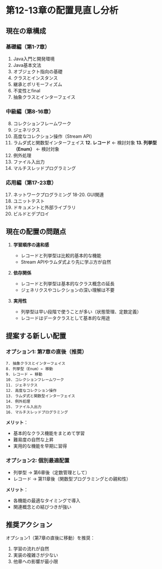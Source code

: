 # 第12-13章の配置見直し分析

## 現在の章構成

### 基礎編（第1-7章）
1. Java入門と開発環境
2. Java基本文法
3. オブジェクト指向の基礎
4. クラスとインスタンス
5. 継承とポリモーフィズム
6. 不変性とfinal
7. 抽象クラスとインターフェイス

### 中級編（第8-16章）
8. コレクションフレームワーク
9. ジェネリクス
10. 高度なコレクション操作（Stream API）
11. ラムダ式と関数型インターフェイス
**12. レコード** ← 検討対象
**13. 列挙型（Enum）** ← 検討対象
14. 例外処理
15. ファイル入出力
16. マルチスレッドプログラミング

### 応用編（第17-23章）
17. ネットワークプログラミング
18-20. GUI関連
21. ユニットテスト
22. ドキュメントと外部ライブラリ
23. ビルドとデプロイ

## 現在の配置の問題点

1. **学習順序の違和感**
   - レコードと列挙型は比較的基本的な機能
   - Stream APIやラムダ式より先に学ぶ方が自然

2. **依存関係**
   - レコードと列挙型は基本的なクラス概念の延長
   - ジェネリクスやコレクションの深い理解は不要

3. **実用性**
   - 列挙型は早い段階で使うことが多い（状態管理、定数定義）
   - レコードはデータクラスとして基本的な用途

## 提案する新しい配置

### オプション1: 第7章の直後（推奨）
```
7. 抽象クラスとインターフェイス
8. 列挙型（Enum）← 移動
9. レコード ← 移動
10. コレクションフレームワーク
11. ジェネリクス
12. 高度なコレクション操作
13. ラムダ式と関数型インターフェイス
14. 例外処理
15. ファイル入出力
16. マルチスレッドプログラミング
```

**メリット**：
- 基本的なクラス機能をまとめて学習
- 難易度の自然な上昇
- 実用的な機能を早期に習得

### オプション2: 個別最適配置
- 列挙型 → 第6章後（定数管理として）
- レコード → 第11章後（関数型プログラミングとの親和性）

**メリット**：
- 各機能の最適なタイミングで導入
- 関連概念との結びつきが強い

## 推奨アクション

オプション1（第7章の直後に移動）を推奨：
1. 学習の流れが自然
2. 実装の複雑さが少ない
3. 他章への影響が最小限